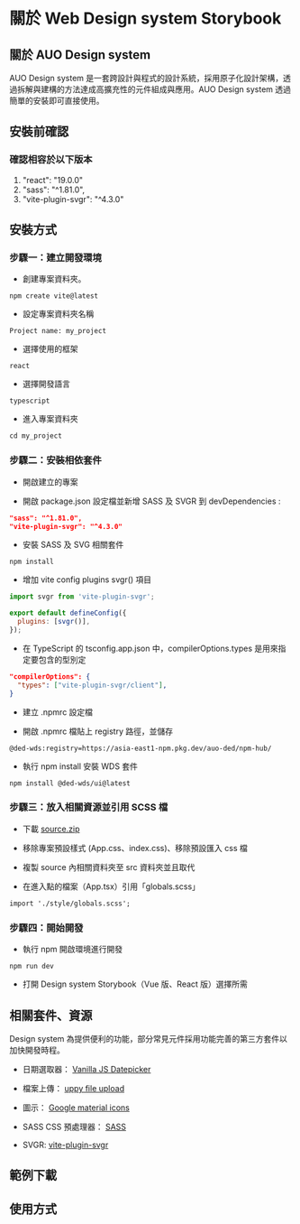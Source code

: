 # 關於 Web Design system Storybook

## 關於 AUO Design system

AUO Design system 是一套跨設計與程式的設計系統，採用原子化設計架構，透過拆解與建構的方法達成高擴充性的元件組成與應用。AUO Design system 透過簡單的安裝即可直接使用。

## 安裝前確認

### 確認相容於以下版本

1. "react": "19.0.0"
2. "sass": "^1.81.0",
3. "vite-plugin-svgr": "^4.3.0"

## 安裝方式

### 步驟一：建立開發環境

- 創建專案資料夾。

```shell
npm create vite@latest
```

- 設定專案資料夾名稱

```
Project name: my_project
```

- 選擇使用的框架

```
react
```

- 選擇開發語言

```
typescript
```

- 進入專案資料夾

```shell
cd my_project
```

### 步驟二：安裝相依套件

- 開啟建立的專案

- 開啟 package.json 設定檔並新增 SASS 及 SVGR 到 devDependencies :

```json
"sass": "^1.81.0",
"vite-plugin-svgr": "^4.3.0"
```

- 安裝 SASS 及 SVG 相關套件

```shell
npm install
```

- 增加 vite config plugins svgr() 項目

```js
import svgr from 'vite-plugin-svgr';

export default defineConfig({
  plugins: [svgr()],
});
```

- 在 TypeScript 的 tsconfig.app.json 中，compilerOptions.types 是用來指定要包含的型別定

```json
"compilerOptions": {
  "types": ["vite-plugin-svgr/client"],
}
```

- 建立 .npmrc 設定檔

- 開啟 .npmrc 檔貼上 registry 路徑，並儲存

```shell
@ded-wds:registry=https://asia-east1-npm.pkg.dev/auo-ded/npm-hub/
```

- 執行 npm install 安裝 WDS 套件

```shell
npm install @ded-wds/ui@latest
```

### 步驟三：放入相關資源並引用 SCSS 檔

- 下載 [source.zip](https://storage.googleapis.com/ded-wds-bucket/source.zip)

- 移除專案預設樣式 (App.css、index.css)、移除預設匯入 css 檔

- 複製 source 內相關資料夾至 src 資料夾並且取代

- 在進入點的檔案（App.tsx）引用「globals.scss」

```tsx
import './style/globals.scss';
```

### 步驟四：開始開發

- 執行 npm 開啟環境進行開發

```shell
npm run dev
```

- 打開 Design system Storybook（Vue 版、React 版）選擇所需

## 相關套件、資源

Design system 為提供便利的功能，部分常見元件採用功能完善的第三方套件以加快開發時程。

- 日期選取器： [Vanilla JS Datepicker](https://github.com/mymth/vanillajs-datepicker?tab=readme-ov-file)

- 檔案上傳： [uppy file upload](https://uppy.io/)

- 圖示： [Google material icons](https://fonts.google.com/icons)

- SASS CSS 預處理器： [SASS](https://sass-lang.com/)

- SVGR: [vite-plugin-svgr](https://github.com/pd4d10/vite-plugin-svgr)

## 範例下載

## 使用方式
